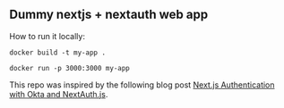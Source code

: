## Dummy nextjs + nextauth web app

How to run it locally:

`docker build -t my-app .`

`docker run -p 3000:3000 my-app`

This repo was inspired by the following blog post [Next.js Authentication with Okta and NextAuth.js](https://thetombomb.com/posts/nextjs-nextauth-okta).